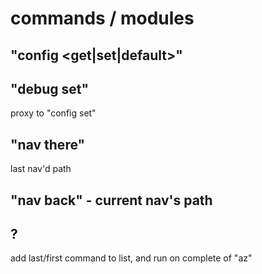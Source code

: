 # commands / modules

## "config <get|set|default>"

## "debug set"

proxy to "config set"

## "nav there"

last nav'd path

## "nav back" - current nav's path

## ?

add last/first command to list, and run on complete of "az"
